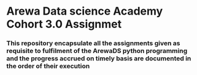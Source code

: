 # Arewa Data science Academy Cohort 3.0 Assignmet
### This repository encapsulate all the assignments given as requisite to fulfilment of the ArewaDS python programming  and the progress accrued on timely basis are documented in the order of their execution 
